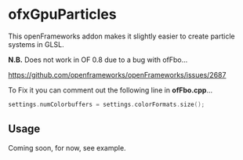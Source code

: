 # ofxGpuParticles

This openFrameworks addon makes it slightly easier to create particle systems in GLSL.

**N.B.** Does not work in OF 0.8 due to a bug with ofFbo...

https://github.com/openframeworks/openFrameworks/issues/2687

To Fix it you can comment out the following line in **ofFbo.cpp**...

```cpp
settings.numColorbuffers = settings.colorFormats.size();
```

## Usage

Coming soon, for now, see example.
